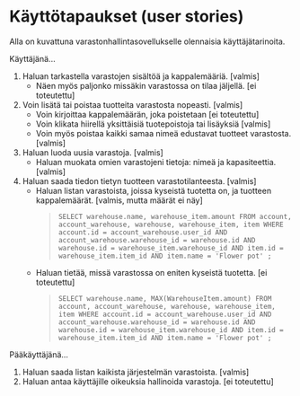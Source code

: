 # Käyttötapaukset (user stories)

Alla on kuvattuna varastonhallintasovellukselle olennaisia käyttäjätarinoita.

Käyttäjänä...

1. Haluan tarkastella varastojen sisältöä ja kappalemääriä. [valmis]
    - Näen myös paljonko missäkin varastossa on tilaa jäljellä. [ei toteutettu]
2. Voin lisätä tai poistaa tuotteita varastosta nopeasti. [valmis]
    - Voin kirjoittaa kappalemäärän, joka poistetaan [ei toteutettu]
    - Voin klikata hiirellä yksittäisiä tuotepoistoja tai lisäyksiä [valmis]
    - Voin myös poistaa kaikki samaa nimeä edustavat tuotteet varastosta. [valmis]
3. Haluan luoda uusia varastoja. [valmis]
    - Haluan muokata omien varastojeni tietoja: nimeä ja kapasiteettia. [valmis]
4. Haluan saada tiedon tietyn tuotteen varastotilanteesta. [valmis]
    - Haluan listan varastoista, joissa kyseistä tuotetta on, ja tuotteen kappalemäärät. [valmis, mutta määrät ei näy]
        > `SELECT warehouse.name, warehouse_item.amount FROM account, account_warehouse, warehouse, warehouse_item, item WHERE account.id = account_warehouse.user_id AND account_warehouse.warehouse_id = warehouse.id AND warehouse.id = warehouse_item.warehouse_id AND item.id = warehouse_item.item_id AND item.name = 'Flower pot' ;`
    - Haluan tietää, missä varastossa on eniten kyseistä tuotetta. [ei toteutettu]
        > `SELECT warehouse.name, MAX(WarehouseItem.amount) FROM account, account_warehouse, warehouse, warehouse_item, item WHERE account.id = account_warehouse.user_id AND account_warehouse.warehouse_id = warehouse.id AND warehouse.id = warehouse_item.warehouse_id AND item.id = warehouse_item.item_id AND item.name = 'Flower pot' ;`

Pääkäyttäjänä...

1. Haluan saada listan kaikista järjestelmän varastoista. [valmis]
2. Haluan antaa käyttäjille oikeuksia hallinoida varastoja. [ei toteutettu]
